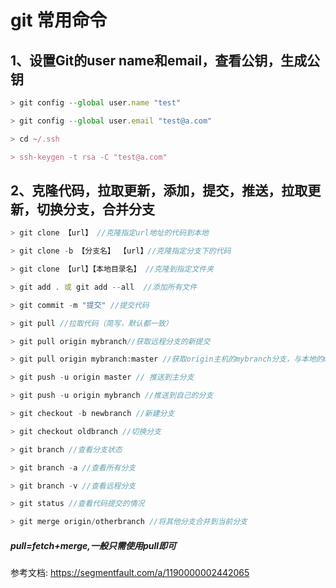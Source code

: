 
# git 常用命令
##  1、设置Git的user name和email，查看公钥，生成公钥

```javascript
> git config --global user.name "test"

> git config --global user.email "test@a.com"

> cd ~/.ssh

> ssh-keygen -t rsa -C "test@a.com"
```

##  2、克隆代码，拉取更新，添加，提交，推送，拉取更新，切换分支，合并分支
```javascript
> git clone 【url】 //克隆指定url地址的代码到本地

> git clone -b 【分支名】 【url】//克隆指定分支下的代码

> git clone 【url】【本地目录名】 //克隆到指定文件夹

> git add . 或 git add --all  //添加所有文件

> git commit -m "提交" //提交代码

> git pull //拉取代码（简写，默认都一致）

> git pull origin mybranch//获取远程分支的新提交

> git pull origin mybranch:master //获取origin主机的mybranch分支，与本地的master分支合并

> git push -u origin master // 推送到主分支

> git push -u origin mybranch //推送到自己的分支

> git checkout -b newbranch //新建分支

> git checkout oldbranch //切换分支

> git branch //查看分支状态

> git branch -a //查看所有分支

> git branch -v //查看远程分支

> git status //查看代码提交的情况

> git merge origin/otherbranch //将其他分支合并到当前分支
```
##### pull=fetch+merge,一般只需使用pull即可

参考文档: https://segmentfault.com/a/1190000002442065
